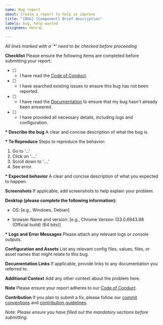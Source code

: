 ```yaml
---
name: Bug report
about: Create a report to help us improve
title: "[BUG] [Component] Brief description"
labels: bug, help wanted
assignees: HenraL

---
```


_All lines marked with a '*' need to be checked before proceeding_

**Checklist**
Please ensure the following items are completed before submitting your report:

- [ ] * I have read the [Code of Conduct](https://github.com/Hanra-s-work/MDI2IMG/blob/main/CODE_OF_CONDUCT.md).
- [ ] * I have searched existing issues to ensure this bug has not been reported.
- [ ] * I have read the [Documentation](https://github.com/Hanra-s-work/MDI2IMG/blob/main/README.md) to ensure that my bug hasn't already been answered.
- [ ] * I have provided all necessary details, including logs and configuration.

**\* Describe the bug**
A clear and concise description of what the bug is.

**\* To Reproduce**
Steps to reproduce the behavior:

1. Go to '...'
2. Click on '....'
3. Scroll down to '....'
4. See error.

**\* Expected behavior**
A clear and concise description of what you expected to happen.

**Screenshots**
If applicable, add screenshots to help explain your problem.

**Desktop (please complete the following information):**

- OS: [e.g., Windows, Debian]

- browser Name and version: [e.g., Chrome Version 133.0.6943.98 (Official build) (64 bits)]

**\* Logs and Error Messages**
Please attach any relevant logs or console outputs.

**Configuration and Assets**
List any relevant config files, values, files, or asset names that might relate to this bug.

**Documentation Links**
If applicable, provide links to any documentation you referred to.

**Additional Context**
Add any other context about the problem here.

**Note**
Please ensure your report adheres to our [Code of Conduct](https://github.com/Hanra-s-work/MDI2IMG/blob/main/CODE_OF_CONDUCT.md).

**Contribution**
If you plan to submit a fix, please follow our [commit conventions](https://github.com/Hanra-s-work/MDI2IMG/blob/main/COMMIT_CONVENTION.md) and [contribution guidelines](https://github.com/Hanra-s-work/MDI2IMG/blob/main/CONTRIBUTING.md).

_Note: Please ensure you have filled out the mandatory sections before submitting._
